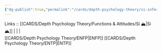 ```yaml
---
{"dg-publish":true,"permalink":"/cards/depth-psychology-theory/si-inferior/","created":"2023-01-05T15:12:41.670+01:00","updated":"2023-02-26T16:42:11.479+01:00"}
---
```


Links :: [[CARDS/Depth Psychology Theory/Functions & Attitudes/Si 🏔️\|Si 🏔️]] |  |  |  
[[CARDS/Depth Psychology Theory/ENFP\|ENFP]]
[[CARDS/Depth Psychology Theory/ENTP\|ENTP]]
